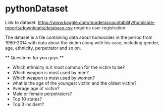 # pythonDataset

Link to dataset: 
https://www.kaggle.com/murderaccountability/homicide-reports/downloads/database.csv
requires user registration

The dataset is a file containing data about homocides in the period from 1980-2014 with data about the victim along with his case, including gender, age, ethnicity, perpetrator and so on.
 
 ** Questions for you guys **
 * Which ethnicity is it most common for the victim to be?
 * Which weapon is most used by men?
 * Which weapon is most used by women?
 * what is the age of the youngest victim and the oldest victim?
 * Average age of victim?
 * Male or female perpetrators?
 * Top 10 states?
 * Top 3 incident?
